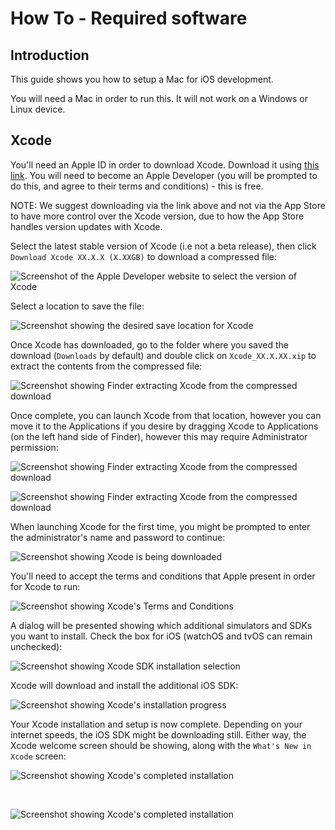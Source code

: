 # How To - Required software

## Introduction

This guide shows you how to setup a Mac for iOS development.

You will need a Mac in order to run this. It will not work on a Windows or Linux device.

## Xcode

You'll need an Apple ID in order to download Xcode. Download it using [this link](https://developer.apple.com/download/applications). You will need to become an Apple Developer (you will be prompted to do this, and agree to their terms and conditions) - this is free.

NOTE: We suggest downloading via the link above and not via the App Store to have more control over the Xcode version, due to how the App Store handles version updates with Xcode. 

Select the latest stable version of Xcode (i.e not a beta release), then click `Download Xcode XX.X.X (X.XXGB)` to download a compressed file:

<div class="filter: drop-shadow(0px 0px 20px rgba(0, 0, 0, 0.3)); margin: 60px 0; width: 100%; max-width: 800px; margin-left: auto; margin-right: auto;">

![Screenshot of the Apple Developer website to select the version of Xcode](assets/required-software/xcode-website-selection.png)

</div>

Select a location to save the file:

<div class="filter: drop-shadow(0px 0px 20px rgba(0, 0, 0, 0.3)); margin: 60px 0; width: 100%; max-width: 800px; margin-left: auto; margin-right: auto;">

![Screenshot showing the desired save location for Xcode](assets/required-software/download-xcode.png)

</div>

Once Xcode has downloaded, go to the folder where you saved the download (`Downloads` by default) and double click on `Xcode_XX.X.XX.xip` to extract the contents from the compressed file:

<div class="filter: drop-shadow(0px 0px 20px rgba(0, 0, 0, 0.3)); margin: 60px 0; width: 100%; max-width: 800px; margin-left: auto; margin-right: auto;">

![Screenshot showing Finder extracting Xcode from the compressed download](assets/required-software/xcode-extraction.png)

</div>

Once complete, you can launch Xcode from that location, however you can move it to the Applications if you desire by dragging Xcode to Applications (on the left hand side of Finder), however this may require Administrator permission:

<div class="filter: drop-shadow(0px 0px 20px rgba(0, 0, 0, 0.3)); margin: 60px 0; width: 100%; max-width: 800px; margin-left: auto; margin-right: auto;">

![Screenshot showing Finder extracting Xcode from the compressed download](assets/required-software/finder-admin-permissions.png)

</div>

<div class="filter: drop-shadow(0px 0px 20px rgba(0, 0, 0, 0.3)); margin: 60px 0; width: 100%; max-width: 800px; margin-left: auto; margin-right: auto;">

![Screenshot showing Finder extracting Xcode from the compressed download](assets/required-software/xcode-in-applications.png)

</div>


When launching Xcode for the first time, you might be prompted to enter the administrator's name and password to continue:

<div class="filter: drop-shadow(0px 0px 20px rgba(0, 0, 0, 0.3)); margin: 60px 0; width: 100%; max-width: 800px; margin-left: auto; margin-right: auto;">

![Screenshot showing Xcode is being downloaded](assets/required-software/xcode-admin.png)

</div>

You'll need to accept the terms and conditions that Apple present in order for Xcode to run:

<div class="filter: drop-shadow(0px 0px 20px rgba(0, 0, 0, 0.3)); margin: 60px 0; width: 100%; max-width: 800px; margin-left: auto; margin-right: auto;">

![Screenshot showing Xcode's Terms and Conditions](assets/required-software/xcode-terms.png)

</div>

A dialog will be presented showing which additional simulators and SDKs you want to install. Check the box for iOS (watchOS and tvOS can remain unchecked): 

<div class="filter: drop-shadow(0px 0px 20px rgba(0, 0, 0, 0.3)); margin: 60px 0; width: 100%; max-width: 800px; margin-left: auto; margin-right: auto;">

![Screenshot showing Xcode SDK installation selection](assets/required-software/xcode-install-sdk.png)

</div>

Xcode will download and install the additional iOS SDK:

<div class="filter: drop-shadow(0px 0px 20px rgba(0, 0, 0, 0.3)); margin: 60px 0; width: 100%; max-width: 800px; margin-left: auto; margin-right: auto;">

![Screenshot showing Xcode's installation progress](assets/required-software/xcode-installing.png)

</div>

Your Xcode installation and setup is now complete. Depending on your internet speeds, the iOS SDK might be downloading still. Either way, the Xcode welcome screen should be showing, along with the `What's New in Xcode` screen:

<div class="filter: drop-shadow(0px 0px 20px rgba(0, 0, 0, 0.3)); margin: 60px 0; width: 100%; max-width: 800px; margin-left: auto; margin-right: auto;">

![Screenshot showing Xcode's completed installation](assets/required-software/xcode-open-project.png)

</div>
 
 <div class="filter: drop-shadow(0px 0px 20px rgba(0, 0, 0, 0.3)); margin: 60px 0; width: 100%; max-width: 800px; margin-left: auto; margin-right: auto;">

![Screenshot showing Xcode's completed installation](assets/required-software/xcode-whats-new.png)

</div>
